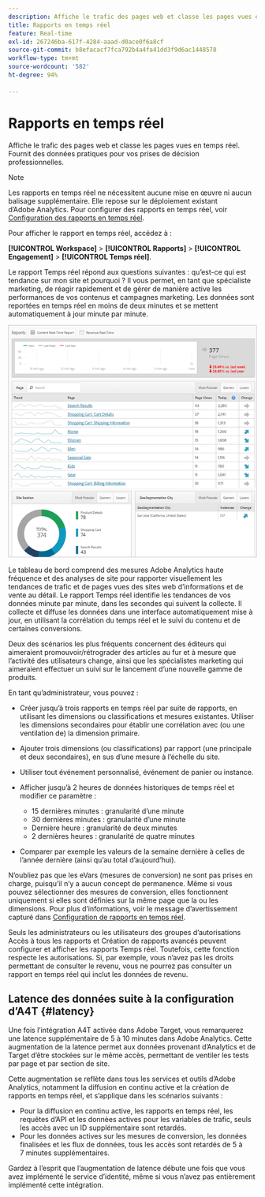 ```yaml
---
description: Affiche le trafic des pages web et classe les pages vues en temps réel. Fournit des données pratiques pour vos prises de décision professionnelles.
title: Rapports en temps réel
feature: Real-time
exl-id: 267246ba-617f-4284-aaad-d0ace0f6a8cf
source-git-commit: b8efacacf7fca792b4a4fa41dd3f9d6ac1448578
workflow-type: tm+mt
source-wordcount: '582'
ht-degree: 94%

---
```


# Rapports en temps réel

Affiche le trafic des pages web et classe les pages vues en temps réel. Fournit des données pratiques pour vos prises de décision professionnelles.

>[!NOTE]
>
>Les rapports en temps réel ne nécessitent aucune mise en œuvre ni aucun balisage supplémentaire. Elle repose sur le déploiement existant d’Adobe Analytics. Pour configurer des rapports en temps réel, voir [Configuration des rapports en temps réel](/help/admin/admin/c-manage-report-suites/c-edit-report-suites/realtime/t-realtime-admin.md).

Pour afficher le rapport en temps réel, accédez à :

**[!UICONTROL Workspace]** > **[!UICONTROL Rapports]** > **[!UICONTROL Engagement]** > **[!UICONTROL Temps réel]**.

Le rapport Temps réel répond aux questions suivantes : qu’est-ce qui est tendance sur mon site et pourquoi ? Il vous permet, en tant que spécialiste marketing, de réagir rapidement et de gérer de manière active les performances de vos contenus et campagnes marketing. Les données sont reportées en temps réel en moins de deux minutes et se mettent automatiquement à jour minute par minute.

![](/help/admin/admin/c-manage-report-suites/c-edit-report-suites/realtime/assets/report-realtime.png)

Le tableau de bord comprend des mesures Adobe Analytics haute fréquence et des analyses de site pour rapporter visuellement les tendances de trafic et de pages vues des sites web d’informations et de vente au détail. Le rapport Temps réel identifie les tendances de vos données minute par minute, dans les secondes qui suivent la collecte. Il collecte et diffuse les données dans une interface automatiquement mise à jour, en utilisant la corrélation du temps réel et le suivi du contenu et de certaines conversions.

Deux des scénarios les plus fréquents concernent des éditeurs qui aimeraient promouvoir/rétrograder des articles au fur et à mesure que l’activité des utilisateurs change, ainsi que les spécialistes marketing qui aimeraient effectuer un suivi sur le lancement d’une nouvelle gamme de produits.

En tant qu’administrateur, vous pouvez :

* Créer jusqu’à trois rapports en temps réel par suite de rapports, en utilisant les dimensions ou classifications et mesures existantes. Utiliser les dimensions secondaires pour établir une corrélation avec (ou une ventilation de) la dimension primaire.
* Ajouter trois dimensions (ou classifications) par rapport (une principale et deux secondaires), en sus d’une mesure à l’échelle du site.
* Utiliser tout événement personnalisé, événement de panier ou instance.
* Afficher jusqu’à 2 heures de données historiques de temps réel et modifier ce paramètre :

   * 15 dernières minutes : granularité d’une minute
   * 30 dernières minutes : granularité d’une minute
   * Dernière heure : granularité de deux minutes
   * 2 dernières heures : granularité de quatre minutes

* Comparer par exemple les valeurs de la semaine dernière à celles de l’année dernière (ainsi qu’au total d’aujourd’hui).

N’oubliez pas que les eVars (mesures de conversion) ne sont pas prises en charge, puisqu’il n’y a aucun concept de permanence. Même si vous pouvez sélectionner des mesures de conversion, elles fonctionnent uniquement si elles sont définies sur la même page que la ou les dimensions. Pour plus d’informations, voir le message d’avertissement capturé dans [Configuration de rapports en temps réel](/help/admin/admin/c-manage-report-suites/c-edit-report-suites/realtime/t-realtime-admin.md).

Seuls les administrateurs ou les utilisateurs des groupes d’autorisations Accès à tous les rapports et Création de rapports avancés peuvent configurer et afficher les rapports Temps réel. Toutefois, cette fonction respecte les autorisations. Si, par exemple, vous n’avez pas les droits permettant de consulter le revenu, vous ne pourrez pas consulter un rapport en temps réel qui inclut les données de revenu.

## Latence des données suite à la configuration d’A4T  {#latency}

Une fois l’intégration A4T activée dans Adobe Target, vous remarquerez une latence supplémentaire de 5 à 10 minutes dans Adobe Analytics. Cette augmentation de la latence permet aux données provenant d’Analytics et de Target d’être stockées sur le même accès, permettant de ventiler les tests par page et par section de site.

Cette augmentation se reflète dans tous les services et outils d’Adobe Analytics, notamment la diffusion en continu active et la création de rapports en temps réel, et s’applique dans les scénarios suivants :

* Pour la diffusion en continu active, les rapports en temps réel, les requêtes d’API et les données actives pour les variables de trafic, seuls les accès avec un ID supplémentaire sont retardés.
* Pour les données actives sur les mesures de conversion, les données finalisées et les flux de données, tous les accès sont retardés de 5 à 7 minutes supplémentaires.

Gardez à l’esprit que l’augmentation de latence débute une fois que vous avez implémenté le service d’identité, même si vous n’avez pas entièrement implémenté cette intégration.
